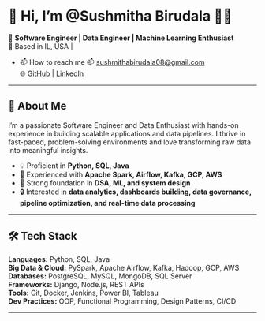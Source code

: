 # 👋 Hi, I’m @Sushmitha Birudala 👩‍💻
🎯 **Software Engineer | Data Engineer | Machine Learning Enthusiast**  
📍 Based in IL, USA |
- 📫 How to reach me 
📫 [sushmithabirudala08@gmail.com](mailto:sushmithabirudala08@gmail.com)  
🌐 [GitHub](https://github.com/Sushmi08B) | [LinkedIn](https://www.linkedin.com/in/sushbirudala362/)

---

## 👋 About Me

I’m a passionate Software Engineer and Data Enthusiast with hands-on experience in building scalable applications and data pipelines. I thrive in fast-paced, problem-solving environments and love transforming raw data into meaningful insights.

- 💡 Proficient in **Python, SQL, Java**
- 🚀 Experienced with **Apache Spark, Airflow, Kafka, GCP, AWS**
- 🧠 Strong foundation in **DSA, ML, and system design**
- 🔒 Interested in **data analytics, dashboards building, data governance, pipeline optimization, and real-time data processing**

---

## 🛠️ Tech Stack

**Languages:** Python, SQL, Java  
**Big Data & Cloud:** PySpark, Apache Airflow, Kafka, Hadoop, GCP, AWS  
**Databases:** PostgreSQL, MySQL, MongoDB, SQL Server  
**Frameworks:** Django, Node.js, REST APIs  
**Tools:** Git, Docker, Jenkins, Power BI, Tableau  
**Dev Practices:** OOP, Functional Programming, Design Patterns, CI/CD  

---


